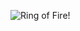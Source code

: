 ![Ring of Fire!](https://www.bing.com/images/search?view=detailV2&ccid=pj9y9r%2b4&id=043EE777BCEAF06EDEE63EA57320ECF75199F776&thid=OIP.pj9y9r-4TUPheTFcFk4b3gHaD4&mediaurl=http%3a%2f%2flivewallpaper.info%2fwp-content%2fuploads%2f2016%2f07%2fcircle-wallpaper8.jpg&exph=1080&expw=2057&q=circle&simid=607997119513887191&selectedIndex=33&adlt=strict)
